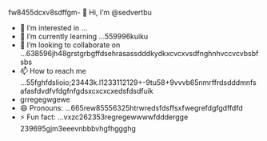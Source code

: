 fw8455dcxv8sdffgm- 👋 Hi, I’m @sedvertbu
- 👀 I’m interested in ...
- 🌱 I’m currently learning ...559996kuiku
- 💞️ I’m looking to collaborate on ...638596jh48grstgrbgffdsehrasassdddkydkxcvcxvsdfnghnhvccvcvbsbfsbs
- 📫 How to reach me ...55fghfdslioio;23443k.l1233112129+-9tu58+9vvvb65nmrffrdsdddmnfsafasfdvdfvfdgfnfgdsxcxcxcxedsfdsdfuik
- grregegwgewe
- 😄 Pronouns: ...665rew85556325htrwredsfdsffsxfwegrefdgfgdffdfd
- ⚡ Fun fact: ...vxzc262353regregewwwwfdddergge
239695gjm3eeevnbbbvhgfhggghg
<!---dfdsf87fsопоfgfdddsx
sedvertbu/sedvertbu is a ✨ special ✨ repository because its `README.md` (t25his file55dd) acxxppears on your GitHub fddfdffdprofile.
You can click the Prevgr--rgereggreregf
xcvhg
